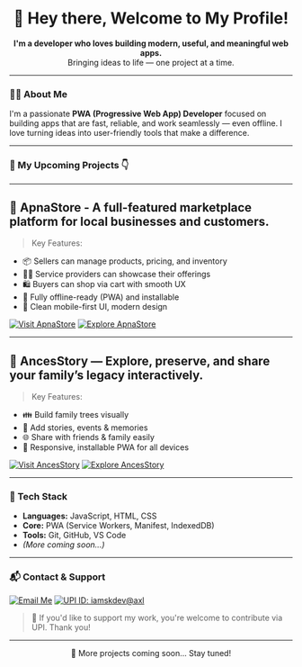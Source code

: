 <h1 align="center">🚀 Hey there, Welcome to My Profile!</h1>  

<p align="center">  
  <strong>I'm a developer who loves building modern, useful, and meaningful web apps.</strong><br>  
  Bringing ideas to life — one project at a time.  
</p>  

---
### 👨‍💻 About Me

I'm a passionate **PWA (Progressive Web App) Developer** focused on building apps that are fast, reliable, and work seamlessly — even offline. I love turning ideas into user-friendly tools that make a difference.

---

### 🚀 My Upcoming Projects 👇

---
## 🛒 ApnaStore - A full-featured marketplace platform for local businesses and customers.

> Key Features:
- 📦 Sellers can manage products, pricing, and inventory  
- 🧑‍🔧 Service providers can showcase their offerings  
- 🛍️ Buyers can shop via cart with smooth UX  
- 🔌 Fully offline-ready (PWA) and installable  
- 🎨 Clean mobile-first UI, modern design  

[![Visit ApnaStore](https://img.shields.io/badge/Visit-ApnaStore-green?style=for-the-badge&logo=github)](https://github.com/iamskdev/apnastore.com) 
[![Explore ApnaStore](https://img.shields.io/badge/Explore-ApnaStore-2196f3?style=for-the-badge&logo=pwa&logoColor=white)](https://iamskdev.github.io/apnastore.com)

---

## 🌳 AncesStory — Explore, preserve, and share your family’s legacy interactively.

> Key Features:
- 👪 Build family trees visually  
- 📝 Add stories, events & memories  
- 🌐 Share with friends & family easily  
- 📱 Responsive, installable PWA for all devices  

[![Visit AncesStory](https://img.shields.io/badge/Visit-AncesStory-forestgreen?style=for-the-badge&logo=github)](https://github.com/iamskdev/ancesstory.com) 
[![Explore AncesStory](https://img.shields.io/badge/Explore-AncesStory-4caf50?style=for-the-badge&logo=pwa&logoColor=white)](https://iamskdev.github.io/ancesstory.com)

---

### 🧰 Tech Stack

- **Languages:** JavaScript, HTML, CSS  
- **Core:** PWA (Service Workers, Manifest, IndexedDB)  
- **Tools:** Git, GitHub, VS Code  
- *(More coming soon...)*

---

### 📬 Contact & Support

[![Email Me](https://img.shields.io/badge/Email-Click%20to%20Mail-blue?style=for-the-badge&logo=gmail)](mailto:iamsantosh@outlook.in)
[![UPI ID: iamskdev@axl](https://img.shields.io/badge/UPI%20ID-iamskdev@axl-purple?style=for-the-badge&logo=phonepe)](upi://pay?pa=iamskdev@axl&pn=Santosh&cu=INR)

> 🙌 If you'd like to support my work, you're welcome to contribute via UPI. Thank you!

---

<p align="center">🌱 More projects coming soon... Stay tuned!</p>
